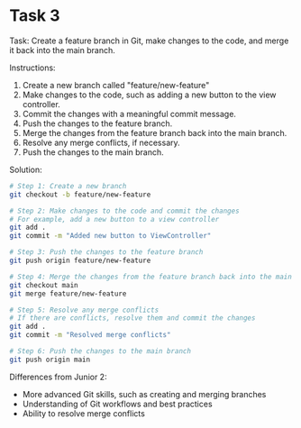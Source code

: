 # Task 3

Task: Create a feature branch in Git, make changes to the code, and merge it
back into the main branch.

Instructions:

1. Create a new branch called "feature/new-feature"
2. Make changes to the code, such as adding a new button to the view controller.
3. Commit the changes with a meaningful commit message.
4. Push the changes to the feature branch.
5. Merge the changes from the feature branch back into the main branch.
6. Resolve any merge conflicts, if necessary.
7. Push the changes to the main branch.

Solution:

```bash
# Step 1: Create a new branch
git checkout -b feature/new-feature

# Step 2: Make changes to the code and commit the changes
# For example, add a new button to a view controller
git add .
git commit -m "Added new button to ViewController"

# Step 3: Push the changes to the feature branch
git push origin feature/new-feature

# Step 4: Merge the changes from the feature branch back into the main branch
git checkout main
git merge feature/new-feature

# Step 5: Resolve any merge conflicts
# If there are conflicts, resolve them and commit the changes
git add .
git commit -m "Resolved merge conflicts"

# Step 6: Push the changes to the main branch
git push origin main
```

Differences from Junior 2:

-   More advanced Git skills, such as creating and merging branches
-   Understanding of Git workflows and best practices
-   Ability to resolve merge conflicts
